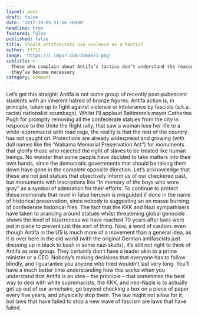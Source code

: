 ```yaml
---
layout: post
draft: false
date: '2017-10-05 21:56 +0100'
headline: true
featured: false
published: false
title: Should antifascists use violence as a tactic?
author: ff712
image: 'https://i.imgur.com/3s6oHz1.png'
subtitle: >-
  Those who complain about Antifa’s tactics don’t understand the reasons why
  they’ve become necessary
category: comment
---
```

Let’s get this straight: Antifa is not some group of recently post-pubescent students with an inherent hatred of bronze figures. Antifa action is, in principle, taken up to fight against violence or intolerance by fascists (a.k.a. racist/ nationalist scumbags).  Whilst I’ll applaud Baltimore’s mayor Catherine Pugh for promptly removing all the confederate statues from the city in response to the Unite the Right rally, that saw a woman lose her life to a white-supremacist with road rage, the reality is that the rest of the country has not caught on. Protections are already widespread and growing (with dull names like the “Alabama Memorial Preservation Act”) for monuments that glorify those who rejected the right of slaves to be treated like human beings.  No wonder that some people have decided to take matters into their own hands, since the democratic governments that should be taking them down have gone in the complete opposite direction.  Let’s acknowledge that these are not just statues that objectively inform us of our checkered past, but monuments with inscriptions like “In memory of the boys who wore gray” as a symbol of admiration for their efforts. To continue to protect these memorials that revel in false heroism is misguided if done in the name of historical preservation, since nobody is suggesting an en masse burning of confederate historical files.  The fact that the KKK and Nazi sympathisers have taken to prancing around statues whilst threatening global genocide shows the level of bizarreness we have reached 70 years after laws were put in place to prevent just this sort of thing.  Now, a word of caution: even though Antifa in the US is much more of a movement than a general idea, as it is over here in the old world (with the original German antifascists just dressing up in black to bash in some nazi skulls), it’s still not right to think of Antifa as one group. They certainly don’t have a leader akin to a prime minister or a CEO. Nobody’s making decisions that everyone has to follow blindly, and I guarantee you anyone who tried wouldn’t last very long. You’ll have a much better time understanding how this works when you understand that Antifa is an idea – the principle – that sometimes the best way to deal with white supremacists, the KKK, and neo-Nazis is to actually get up out of our armchairs, go beyond checking a box on a piece of paper every five years, and physically stop them.  The law might not allow for it, but laws that have failed to stop a new wave of fascism are laws that have failed.

